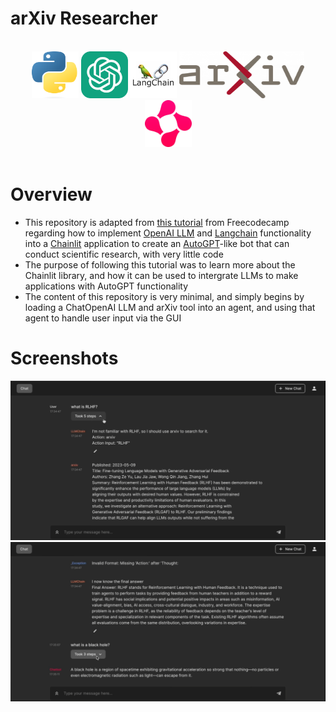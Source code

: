 # arXiv Researcher

</br>
<div align="center">
<a href="https://www.python.org/"><img src="./readme-content/Python.png" width="75" height="75"></a>
<a href="https://openai.com/"><img src="./readme-content/OpenAI.png" width="75" height="75"></a>
<a href="https://www.langchain.com/"><img src="./readme-content/Langchain.png" width="75" height="75"></a>
<a href="https://arxiv.org/"><img src="./readme-content/arXiv.png" width="200" height="75"></a>
<a href="https://docs.chainlit.io/get-started/overview"><img src="./readme-content/Chainlit.png" width="75" height="75"></a>
</div>

</br>

# Overview

- This repository is adapted from [this tutorial](https://www.youtube.com/watch?v=xZDB1naRUlk&t=5578s) from Freecodecamp regarding how to implement [OpenAI LLM](https://openai.com/) and [Langchain](https://www.langchain.com/) functionality into a [Chainlit](https://docs.chainlit.io/get-started/overview) application to create an [AutoGPT](https://github.com/Significant-Gravitas/AutoGPT)-like bot that can conduct scientific research, with very little code
- The purpose of following this tutorial was to learn more about the Chainlit library, and how it can be used to intergrate LLMs to make applications with AutoGPT functionality
- The content of this repository is very minimal, and simply begins by loading a ChatOpenAI LLM and arXiv tool into an agent, and using that agent to handle user input via the GUI

# Screenshots

<img src="./readme-content/Example1.PNG">
<img src="./readme-content/Example2.PNG">
